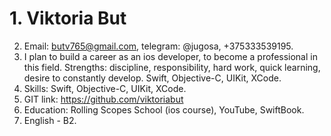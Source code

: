 # 1. Viktoria But
2. Email: butv765@gmail.com, telegram: @jugosa, +375333539195.
3. I plan to build a career as an ios developer, to become a professional in this field.
Strengths: discipline, responsibility, hard work, quick learning, desire to constantly develop.
Swift, Objective-C, UIKit,  XCode.
4. Skills: Swift, Objective-C, UIKit,  XCode.
5. GIT link: https://github.com/viktoriabut
7. Education: Rolling Scopes School (ios course), YouTube, SwiftBook.
8. English - B2.
